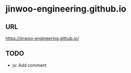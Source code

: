 # jinwoo-engineering.github.io

## URL
https://jinwoo-engineering.github.io/


## TODO
- js: Add comment